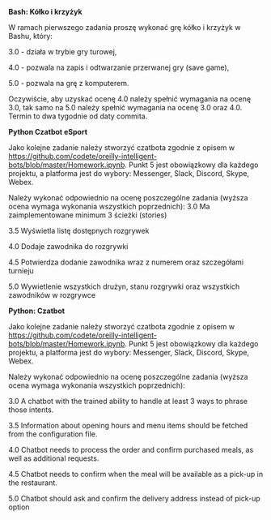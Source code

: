 **Bash: Kółko i krzyżyk**

W ramach pierwszego zadania proszę wykonać grę kółko i krzyżyk w Bashu, który:

3.0 - działa w trybie gry turowej,

4.0 - pozwala na zapis i odtwarzanie przerwanej gry (save game),

5.0 - pozwala na grę z komputerem.

Oczywiście, aby uzyskać ocenę 4.0 należy spełnić wymagania na ocenę 3.0, tak samo na 5.0 należy spełnić wymagania na ocenę 3.0 oraz 4.0. Termin to dwa tygodnie od daty commita.


**Python Czatbot eSport**

Jako kolejne zadanie należy stworzyć czatbota zgodnie z opisem w https://github.com/codete/oreilly-intelligent-bots/blob/master/Homework.ipynb. Punkt 5 jest obowiązkowy dla każdego projektu, a platforma jest do wybory: Messenger, Slack, Discord, Skype, Webex.

Należy wykonać odpowiednio na ocenę poszczególne zadania (wyższa ocena wymaga wykonania wszystkich poprzednich):
3.0 Ma zaimplementowane minimum 3 ścieżki (stories)

3.5 Wyświetla listę dostępnych rozgrywek

4.0 Dodaje zawodnika do rozgrywki 

4.5 Potwierdza dodanie zawodnika wraz z numerem oraz szczegółami turnieju

5.0 Wywietlenie wszystkich drużyn, stanu rozgrywki oraz wszystkich zawodników w rozgrywce

**Python: Czatbot**

Jako kolejne zadanie należy stworzyć czatbota zgodnie z opisem w https://github.com/codete/oreilly-intelligent-bots/blob/master/Homework.ipynb. Punkt 5 jest obowiązkowy dla każdego projektu, a platforma jest do wybory: Messenger, Slack, Discord, Skype, Webex.

Należy wykonać odpowiednio na ocenę poszczególne zadania (wyższa ocena wymaga wykonania wszystkich poprzednich):

3.0 A chatbot with the trained ability to handle at least 3 ways to phrase those intents.

3.5 Information about opening hours and menu items should be fetched from the configuration file.

4.0 Chatbot needs to process the order and confirm purchased meals, as well as additional requests.

4.5 Chatbot needs to confirm when the meal will be available as a pick-up in the restaurant.

5.0 Chatbot should ask and confirm the delivery address instead of pick-up option 

